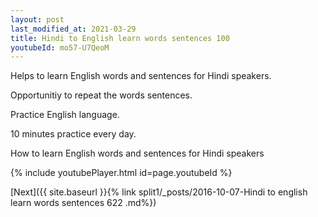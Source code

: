 ```yaml
---
layout: post
last_modified_at: 2021-03-29
title: Hindi to English learn words sentences 100 
youtubeId: mo57-U7QeoM
---
```

 
 
Helps to learn English words and sentences for Hindi speakers.

Opportunitiy to repeat the words sentences. 

Practice English language. 
 
10 minutes practice every day. 
 
How to learn English words and sentences for Hindi speakers 
 
{% include youtubePlayer.html id=page.youtubeId %}
 
 
[Next]({{ site.baseurl }}{% link  split1/_posts/2016-10-07-Hindi to english learn words sentences 622 .md%})
 

